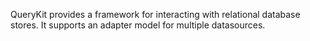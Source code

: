 QueryKit provides a framework for interacting with relational database stores. It supports an adapter model for multiple datasources.